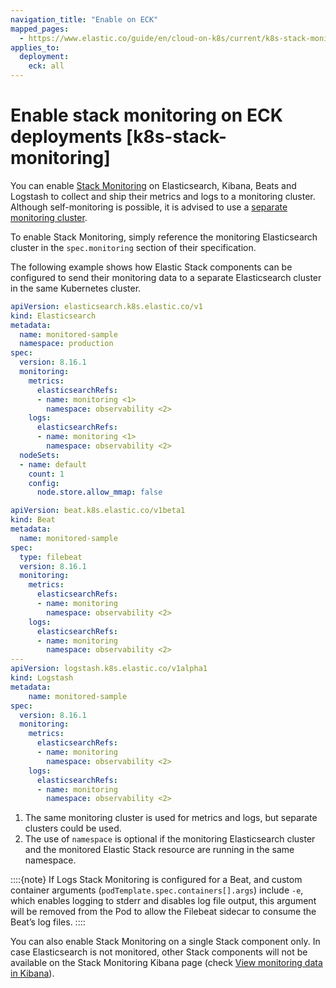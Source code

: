 ```yaml
---
navigation_title: "Enable on ECK"
mapped_pages:
  - https://www.elastic.co/guide/en/cloud-on-k8s/current/k8s-stack-monitoring.html
applies_to:
  deployment:
    eck: all
---
```


# Enable stack monitoring on ECK deployments [k8s-stack-monitoring]

You can enable [Stack Monitoring](/deploy-manage/monitor.md) on Elasticsearch, Kibana, Beats and Logstash to collect and ship their metrics and logs to a monitoring cluster. Although self-monitoring is possible, it is advised to use a [separate monitoring cluster](/deploy-manage/monitor/stack-monitoring.md).

To enable Stack Monitoring, simply reference the monitoring Elasticsearch cluster in the `spec.monitoring` section of their specification.

The following example shows how Elastic Stack components can be configured to send their monitoring data to a separate Elasticsearch cluster in the same Kubernetes cluster.

```yaml
apiVersion: elasticsearch.k8s.elastic.co/v1
kind: Elasticsearch
metadata:
  name: monitored-sample
  namespace: production
spec:
  version: 8.16.1
  monitoring:
    metrics:
      elasticsearchRefs:
      - name: monitoring <1>
        namespace: observability <2>
    logs:
      elasticsearchRefs:
      - name: monitoring <1>
        namespace: observability <2>
  nodeSets:
  - name: default
    count: 1
    config:
      node.store.allow_mmap: false

apiVersion: beat.k8s.elastic.co/v1beta1
kind: Beat
metadata:
  name: monitored-sample
spec:
  type: filebeat
  version: 8.16.1
  monitoring:
    metrics:
      elasticsearchRefs:
      - name: monitoring
        namespace: observability <2>
    logs:
      elasticsearchRefs:
      - name: monitoring
        namespace: observability <2>
---
apiVersion: logstash.k8s.elastic.co/v1alpha1
kind: Logstash
metadata:
    name: monitored-sample
spec:
  version: 8.16.1
  monitoring:
    metrics:
      elasticsearchRefs:
      - name: monitoring
        namespace: observability <2>
    logs:
      elasticsearchRefs:
      - name: monitoring
        namespace: observability <2>
```

1. The same monitoring cluster is used for metrics and logs, but separate clusters could be used.
2. The use of `namespace` is optional if the monitoring Elasticsearch cluster and the monitored Elastic Stack resource are running in the same namespace.


::::{note}
If Logs Stack Monitoring is configured for a Beat, and custom container arguments (`podTemplate.spec.containers[].args`) include `-e`, which enables logging to stderr and disables log file output, this argument will be removed from the Pod to allow the Filebeat sidecar to consume the Beat’s log files.
::::


You can also enable Stack Monitoring on a single Stack component only. In case Elasticsearch is not monitored, other Stack components will not be available on the Stack Monitoring Kibana page (check [View monitoring data in Kibana](/deploy-manage/monitor/stack-monitoring/kibana-monitoring-data.md)).






